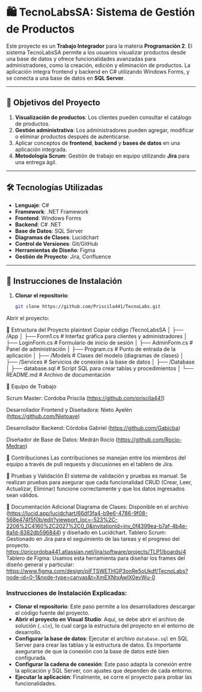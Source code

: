 # 🛍️ TecnoLabsSA: Sistema de Gestión de Productos

Este proyecto es un **Trabajo Integrador** para la materia **Programación 2**. El sistema TecnoLabsSA permite a los usuarios visualizar productos desde una base de datos y ofrece funcionalidades avanzadas para administradores, como la creación, edición y eliminación de productos. La aplicación integra frontend y backend en C# utilizando Windows Forms, y se conecta a una base de datos en **SQL Server**.

---

## 🌟 Objetivos del Proyecto

1. **Visualización de productos**: Los clientes pueden consultar el catálogo de productos.
2. **Gestión administrativa**: Los administradores pueden agregar, modificar o eliminar productos después de autenticarse.
3. Aplicar conceptos de **frontend**, **backend** y **bases de datos** en una aplicación integrada.
4. **Metodología Scrum**: Gestión de trabajo en equipo utilizando **Jira** para una entrega ágil.

---

## 🛠️ Tecnologías Utilizadas

- **Lenguaje**: C#
- **Framework**: .NET Framework
- **Frontend**: Windows Forms
- **Backend**: C# .NET
- **Base de Datos**: SQL Server
- **Diagramas de Clases**: Lucidchart
- **Control de Versiones**: Git/GitHub
- **Herramientas de Diseño**: Figma
- **Gestión de Proyecto**: Jira, Confluence

---

## 🚀 Instrucciones de Instalación

1. **Clonar el repositorio**:
   ```bash
   git clone https://github.com/Priscila441/TecnoLabs.git
Abrir el proyecto:

📂 Estructura del Proyecto
plaintext
Copiar código
/TecnoLabsSA
│
├── /App
│   ├── Form1.cs           # Interfaz gráfica para clientes y administradores
│   ├── LoginForm.cs       # Formulario de inicio de sesión
│   ├── AdminForm.cs       # Panel de administración
│   ├── Program.cs         # Punto de entrada de la aplicación
│   ├── /Models            # Clases del modelo (diagramas de clases)
│   ├── /Services          # Servicios de conexión a la base de datos
│
├── /Database
│   ├── database.sql       # Script SQL para crear tablas y procedimientos
│
└── README.md              # Archivo de documentación

👥 Equipo de Trabajo

Scrum Master: Cordoba Priscila (https://github.com/priscila441)

Desarrollador Frontend y Diseñadora: Nieto Ayelén (https://github.com/Nietoaye)

Desarrollador Backend: Córdoba Gabriel (https://github.com/Gabicba)

Diseñador de Base de Datos: Medrán Rocío (https://github.com/Rocio-Medran)

🤝 Contribuciones
Las contribuciones se manejan entre los miembros del equipo a través de pull requests y discusiones en el tablero de Jira.

🧪 Pruebas y Validación
El sistema de validación y pruebas es manual. Se realizan pruebas para asegurar que cada funcionalidad CRUD (Crear, Leer, Actualizar, Eliminar) funcione correctamente y que los datos ingresados sean válidos.

📄 Documentación Adicional
Diagrama de Clases: Disponible en el archivo (https://lucid.app/lucidchart/66df3fa4-b9e6-4786-9f08-568e474f5f0b/edit?viewport_loc=-523%2C-2206%2C4160%2C2027%2C0_0&invitationId=inv_0f4399ea-b7af-4b4e-8a1d-8382db596844) y diseñado en Lucidchart.
Tablero Scrum: Gestionado en Jira para el seguimiento de las tareas y el progreso del proyecto. https://pricordoba441.atlassian.net/jira/software/projects/TLP1/boards/4
Tablero de Figma: Usamos esta herramienta para diseñar los frames del diseño general y particular: https://www.figma.com/design/piFTSWETHGP3onRe5oUkdf/TecnoLabs?node-id=0-1&node-type=canvas&t=XmEXNtxAwIX0evWu-0

### Instrucciones de Instalación Explicadas:
- **Clonar el repositorio**: Este paso permite a los desarrolladores descargar el código fuente del proyecto.
- **Abrir el proyecto en Visual Studio**: Aquí, se debe abrir el archivo de solución (`.sln`), lo cual carga la estructura del proyecto en el entorno de desarrollo.
- **Configurar la base de datos**: Ejecutar el archivo `database.sql` en SQL Server para crear las tablas y la estructura de datos. Es importante asegurarse de que la conexión con la base de datos esté bien configurada.
- **Configurar la cadena de conexión**: Este paso adapta la conexión entre la aplicación y SQL Server, con ajustes que dependen de cada entorno.
- **Ejecutar la aplicación**: Finalmente, se corre el proyecto para probar las funcionalidades.
